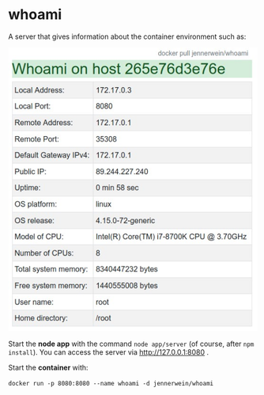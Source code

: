 # whoami
A server that gives information about the container environment such as:

![Whoami](./images/whoami.jpg)

Start the **node app** with the command `node app/server` (of course, after `npm install`).
You can access the server via <http://127.0.0.1:8080> .

Start the **container** with:

`docker run -p 8080:8080 --name whoami -d jennerwein/whoami`
